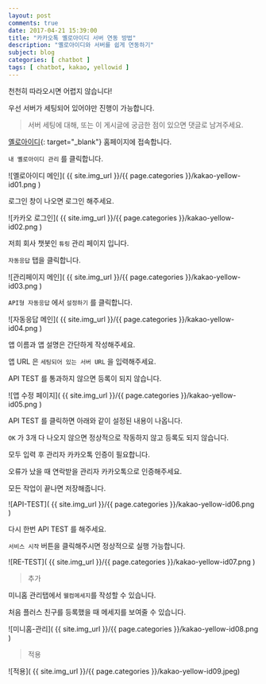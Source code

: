 ```yaml
---
layout: post
comments: true
date: 2017-04-21 15:39:00
title: "카카오톡 옐로아이디 서버 연동 방법"
description: "옐로아이디와 서버를 쉽게 연동하기"
subject: blog
categories: [ chatbot ]
tags: [ chatbot, kakao, yellowid ]
---
```


천천히 따라오시면 어렵지 않습니다!

우선 서버가 세팅되어 있어야만 진행이 가능합니다.

> 서버 세팅에 대해, 또는 이 게시글에 궁금한 점이 있으면 댓글로 남겨주세요.

[옐로아이디](https://yellowid.kakao.com/login){: target="_blank"} 홈페이지에 접속합니다.

`내 옐로아이디 관리` 를 클릭합니다.

![옐로아이디 메인]( {{ site.img_url }}/{{ page.categories }}/kakao-yellow-id01.png )

로그인 창이 나오면 로그인 해주세요.

![카카오 로그인]( {{ site.img_url }}/{{ page.categories }}/kakao-yellow-id02.png )

저희 회사 챗봇인 `튜링` 관리 페이지 입니다.

`자동응답` 탭을 클릭합니다.

![관리페이지 메인]( {{ site.img_url }}/{{ page.categories }}/kakao-yellow-id03.png )

`API형 자동응답` 에서 `설정하기` 를 클릭합니다.

![자동응답 메인]( {{ site.img_url }}/{{ page.categories }}/kakao-yellow-id04.png )

앱 이름과 앱 설명은 간단하게 작성해주세요.

앱 URL 은 `세팅되어 있는 서버 URL` 을 입력해주세요.

API TEST 를 통과하지 않으면 등록이 되지 않습니다.

![앱 수정 페이지]( {{ site.img_url }}/{{ page.categories }}/kakao-yellow-id05.png )

API TEST 를 클릭하면 아래와 같이 설정된 내용이 나옵니다.

`OK` 가 3개 다 나오지 않으면 정상적으로 작동하지 않고 등록도 되지 않습니다.

모두 입력 후 관리자 카카오톡 인증이 필요합니다.

오류가 났을 때 연락받을 관리자 카카오톡으로 인증해주세요.

모든 작업이 끝나면 저장해줍니다.

![API-TEST]( {{ site.img_url }}/{{ page.categories }}/kakao-yellow-id06.png )

다시 한번 API TEST 를 해주세요.

`서비스 시작` 버튼을 클릭해주시면 정상적으로 실행 가능합니다.

![RE-TEST]( {{ site.img_url }}/{{ page.categories }}/kakao-yellow-id07.png )

> 추가

미니홈 관리탭에서 `웰컴메세지`를 작성할 수 있습니다.

처음 플러스 친구를 등록했을 때 메세지를 보여줄 수 있습니다.

![미니홈-관리]( {{ site.img_url }}/{{ page.categories }}/kakao-yellow-id08.png )

> 적용

![적용]( {{ site.img_url }}/{{ page.categories }}/kakao-yellow-id09.jpeg)
